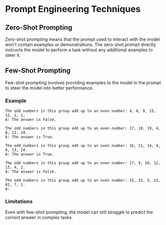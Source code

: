 # Prompt Engineering Techniques

## Zero-Shot Prompting

Zero-shot prompting means that the prompt used to interact with the model won't contain examples or demonstrations. The zero-shot prompt directly instructs the model to perform a task without any additional examples to steer it.

## Few-Shot Prompting

Few-shot prompting involves providing examples to the model in the prompt to steer the model into better performance.

### Example

```
The odd numbers in this group add up to an even number: 4, 8, 9, 15, 12, 2, 1.
A: The answer is False.

The odd numbers in this group add up to an even number: 17, 10, 19, 4, 8, 12, 24.
A: The answer is True.

The odd numbers in this group add up to an even number: 16, 11, 14, 4, 8, 13, 24.
A: The answer is True.

The odd numbers in this group add up to an even number: 17, 9, 10, 12, 13, 4, 2.
A: The answer is False.

The odd numbers in this group add up to an even number: 15, 32, 5, 13, 82, 7, 1.
A: 
```

### Limitations

Even with few-shot prompting, the model can still struggle to predict the correct answer in complex tasks. 

